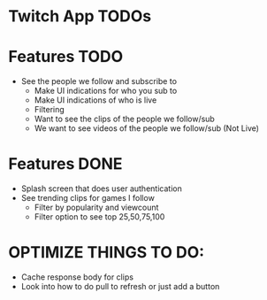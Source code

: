 # Twitch App TODOs

# Features TODO
* See the people we follow and subscribe to
    * Make UI indications for who you sub to
    * Make UI indications of who is live
    * Filtering
    * Want to see the clips of the people we follow/sub
    * We want to see videos of the people we follow/sub (Not Live)

# Features DONE
* Splash screen that does user authentication
* See trending clips for games I follow
    * Filter by popularity and viewcount
    * Filter option to see top 25,50,75,100

# OPTIMIZE THINGS TO DO:
* Cache response body for clips
* Look into how to do pull to refresh or just add a button